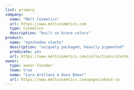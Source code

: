 ```yaml
---
list: primary
company:
  name: "Melt Cosmetics"
  url: https://www.meltcosmetics.com
  type: Cosmetics
  description: "built on brave colors"
product:
  name: "eyeshadow stacks"
  description: "uniquely packaged, heavily pigmented"
  predicate: yes
  url: https://www.meltcosmetics.com/collections/stacks
owner:
  type: owner-founder
  team: true
  name: "Lora Arellano & Dana Bomar"
  url: https://www.meltcosmetics.com/pages/about-us
---
```


